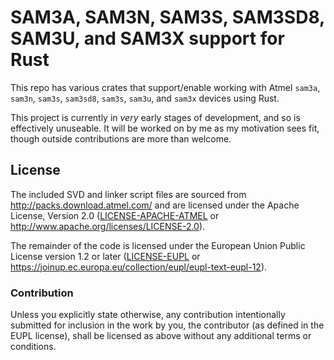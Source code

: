 # SAM3A, SAM3N, SAM3S, SAM3SD8, SAM3U, and SAM3X support for Rust

This repo has various crates that support/enable working with Atmel `sam3a`, `sam3n`, `sam3s`,
`sam3sd8`, `sam3s`, `sam3u`, and `sam3x` devices using Rust.

This project is currently in _very_ early stages of development, and so is effectively unuseable. It
will be worked on by me as my motivation sees fit, though outside contributions are more than
welcome.

## License

The included SVD and linker script files are sourced from http://packs.download.atmel.com/ and are
licensed under the Apache License, Version 2.0 ([LICENSE-APACHE-ATMEL](LICENSE-APACHE-ATMEL) or
http://www.apache.org/licenses/LICENSE-2.0).

The remainder of the code is licensed under the European Union Public License version 1.2 or later
([LICENSE-EUPL](LICENSE-EUPL) or https://joinup.ec.europa.eu/collection/eupl/eupl-text-eupl-12).

### Contribution

Unless you explicitly state otherwise, any contribution intentionally submitted for inclusion in the
work by you, the contributor (as defined in the EUPL license), shall be licensed as above without
any additional terms or conditions.
